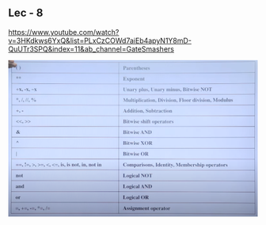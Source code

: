 ## Lec - 8

https://www.youtube.com/watch?v=3HKdkws6YxQ&list=PLxCzCOWd7aiEb4apyN1Y8mD-QuUTr3SPQ&index=11&ab_channel=GateSmashers

![1751651866033](image/gate_smashers_yt/1751651866033.png)
